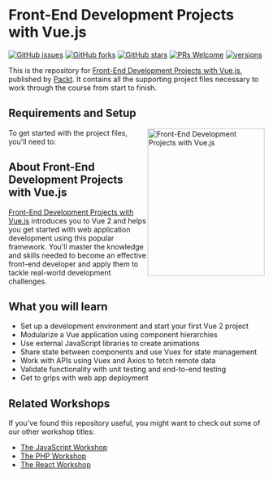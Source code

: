 # Front-End Development Projects with Vue.js
[![GitHub issues](https://img.shields.io/github/issues/PacktWorkshops/Front-End-Development-Projects-with-Vue.js.svg)](https://github.com/PacktPublishing/Front-End-Development-Projects-with-Vue.js/issues)
[![GitHub forks](https://img.shields.io/github/forks/PacktWorkshops/Front-End-Development-Projects-with-Vue.js.svg)](https://github.com/PacktPublishing/Front-End-Development-Projects-with-Vue.js/network)
[![GitHub stars](https://img.shields.io/github/stars/PacktWorkshops/Front-End-Development-Projects-with-Vue.js.svg)](https://github.com/PacktPublishing/Front-End-Development-Projects-with-Vue.js/stargazers)
[![PRs Welcome](https://img.shields.io/badge/PRs-welcome-brightgreen.svg)](https://github.com/PacktWorkshops/Front-End-Development-Projects-with-Vue.js/pulls)
[![versions](https://img.shields.io/pypi/pyversions/pybadges.svg)](https://www.python.org/downloads/)

This is the repository for [Front-End Development Projects with Vue.js](https://www.amazon.com/Front-End-Development-Projects-Vue-js-applications-dp-1838984828/dp/1838984828/ref=mt_other?_encoding=UTF8&me=&qid=1611065499&utm_source=github&utm_medium=repository&utm_campaign=9781838984823&utm_term=Vue&utm_content=Front-End%20Development%20Projects%20with%20Vue.js), published by [Packt](https://www.packtpub.com/?utm_source=github). It contains all the supporting project files necessary to work through the course from start to finish.

## Requirements and Setup
<a href="https://www.amazon.com/Front-End-Development-Projects-Vue-js-applications-dp-1838984828/dp/1838984828/ref=mt_other?_encoding=UTF8&me=&qid=1611065499&utm_source=github&utm_medium=repository&utm_campaign=9781838984823&utm_term=Vue&utm_content=Front-End%20Development%20Projects%20with%20Vue.js"><img src="" alt="Front-End Development Projects with Vue.js" height="290px" width="230px" align="right" this.target="_blank"></a>

To get started with the project files, you'll need to:


## About Front-End Development Projects with Vue.js
[Front-End Development Projects with Vue.js](https://www.amazon.com/Front-End-Development-Projects-Vue-js-applications-dp-1838984828/dp/1838984828/ref=mt_other?_encoding=UTF8&me=&qid=1611065499&utm_source=github&utm_medium=repository&utm_campaign=9781838984823&utm_term=Vue&utm_content=Front-End%20Development%20Projects%20with%20Vue.js) introduces you to Vue 2 and helps you get started with web application development using this popular framework. You'll master the knowledge and skills needed to become an effective front-end developer and apply them to tackle real-world development challenges.

## What you will learn
* Set up a development environment and start your first Vue 2 project
* Modularize a Vue application using component hierarchies
* Use external JavaScript libraries to create animations
* Share state between components and use Vuex for state management
* Work with APIs using Vuex and Axios to fetch remote data
* Validate functionality with unit testing and end-to-end testing
* Get to grips with web app deployment

## Related Workshops
If you've found this repository useful, you might want to check out some of our other workshop titles:
* [The JavaScript Workshop](https://www.amazon.com/JavaScript-Workshop-Interactive-Approach-Learning-ebook/dp/B0824584WF/ref=sr_1_1?dchild=1&keywords=The%20JavaScript%20Workshop&qid=1611056880&sr=8-1&utm_source=GitHub&utm_medium=Repository&utm_campaign=9781838641917&utm_term=JavaScript&utm_content=The%20JavaScript%20Workshop)
* [The PHP Workshop](https://www.amazon.com/PHP-Workshop-Interactive-Approach-Learning-ebook/dp/B07ZKDVTM4/ref=sr_1_1?dchild=1&keywords=The%20PHP%20Workshop&qid=1611064737&s=books&sr=1-1&utm_source=github&utm_medium=repository&utm_campaign=9781838648916&utm_term=PHP&utm_content=The%20PHP%20Workshop)
* [The React Workshop](https://www.amazon.com/React-Workshop-Interactive-Approach-Learning-ebook/dp/B082VG6JCL/ref=sr_1_1?dchild=1&keywords=The%20React%20Workshop&qid=1611056710&sr=8-1&utm_source=GitHub&utm_medium=Repository&utm_campaign=9781838645564&utm_term=React&utm_content=The%20React%20Workshop)

